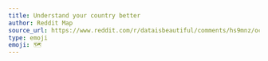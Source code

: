 ```yaml
---
title: Understand your country better 
author: Reddit Map
source_url: https://www.reddit.com/r/dataisbeautiful/comments/hs9mnz/oc_trending_google_searches_by_state_between_2018/
type: emoji
emoji: 🗺
---
```

